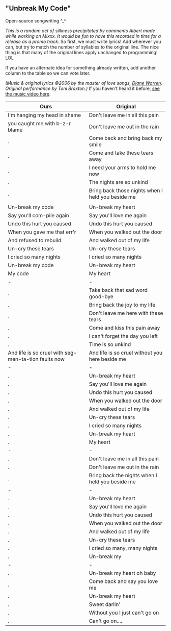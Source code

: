 ## "Unbreak My Code"

Open-source songwriting ^\_^

*This is a random act of silliness precipitated by comments Albert made
while working on Mixxx. It would be fun to have this recorded in time
for a release as a promo track.* So first, we must write lyrics\! Add
wherever you can, but try to match the number of syllables to the
original line. The nice thing is that many of the original lines apply
unchanged to programming\! LOL

If you have an alternate idea for something already written, add another
column to the table so we can vote later.

*(Music & original lyrics ©2006 by the master of love songs, [Diane
Warren](http://en.wikipedia.org/wiki/Diane_Warren). Original performance
by Toni Braxton.)* If you haven't heard it before, [see the music video
here](http://www.youtube.com/watch?v=pVjTVsjEw6Q).

| Ours                                                 | Original                                          |
| ---------------------------------------------------- | ------------------------------------------------- |
| I'm hanging my head in shame                         | Don't leave me in all this pain                   |
| you caught me with b-z-r blame                       | Don't leave me out in the rain                    |
| .                                                    | Come back and bring back my smile                 |
| .                                                    | Come and take these tears away                    |
| .                                                    | I need your arms to hold me now                   |
| .                                                    | The nights are so unkind                          |
| .                                                    | Bring back those nights when I held you beside me |
|                                                      |                                                   |
| Un-break my code                                     | Un-break my heart                                 |
| Say you'll com-pile again                            | Say you'll love me again                          |
| Undo this hurt you caused                            | Undo this hurt you caused                         |
| When you gave me that err'r                          | When you walked out the door                      |
| And refused to rebuild                               | And walked out of my life                         |
| Un-cry these tears                                   | Un-cry these tears                                |
| I cried so many nights                               | I cried so many nights                            |
| Un-break my code                                     | Un-break my heart                                 |
| My code                                              | My heart                                          |
| \-                                                   | \-                                                |
| .                                                    | Take back that sad word good-bye                  |
| .                                                    | Bring back the joy to my life                     |
| .                                                    | Don't leave me here with these tears              |
| .                                                    | Come and kiss this pain away                      |
| .                                                    | I can't forget the day you left                   |
| .                                                    | Time is so unkind                                 |
| And life is so cruel with seg-men-ta-tion faults now | And life is so cruel without you here beside me   |
| \-                                                   | \-                                                |
| .                                                    | Un-break my heart                                 |
| .                                                    | Say you'll love me again                          |
| .                                                    | Undo this hurt you caused                         |
| .                                                    | When you walked out the door                      |
| .                                                    | And walked out of my life                         |
| .                                                    | Un-cry these tears                                |
| .                                                    | I cried so many nights                            |
| .                                                    | Un-break my heart                                 |
| .                                                    | My heart                                          |
| \-                                                   | \-                                                |
| .                                                    | Don't leave me in all this pain                   |
| .                                                    | Don't leave me out in the rain                    |
| .                                                    | Bring back the nights when I held you beside me   |
| \-                                                   | \-                                                |
| .                                                    | Un-break my heart                                 |
| .                                                    | Say you'll love me again                          |
| .                                                    | Undo this hurt you caused                         |
| .                                                    | When you walked out the door                      |
| .                                                    | And walked out of my life                         |
| .                                                    | Un-cry these tears                                |
| .                                                    | I cried so many, many nights                      |
| .                                                    | Un-break my                                       |
| \-                                                   | \-                                                |
| .                                                    | Un-break my heart oh baby                         |
| .                                                    | Come back and say you love me                     |
| .                                                    | Un-break my heart                                 |
| .                                                    | Sweet darlin'                                     |
| .                                                    | Without you I just can't go on                    |
| .                                                    | Can't go on....                                   |
